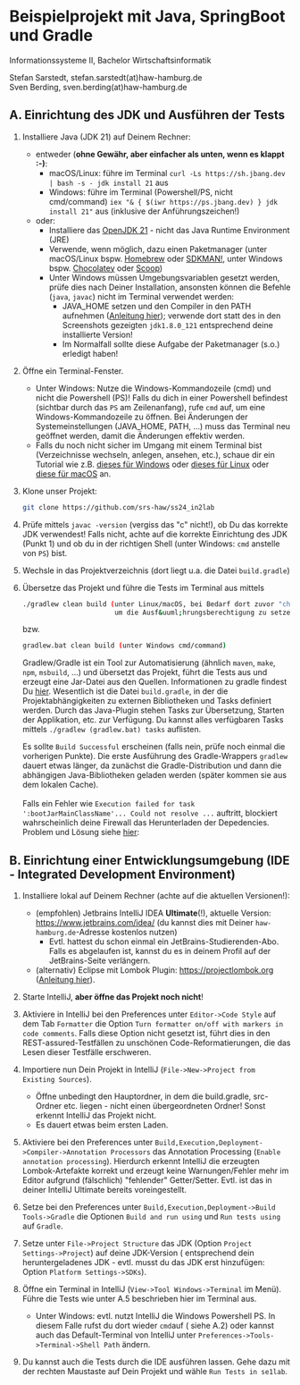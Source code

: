 # Beispielprojekt mit Java, SpringBoot und Gradle

Informationssysteme II, Bachelor Wirtschaftsinformatik

Stefan Sarstedt, stefan.sarstedt(at)haw-hamburg.de  
Sven Berding, sven.berding(at)haw-hamburg.de

## A. Einrichtung des JDK und Ausführen der Tests

1. Installiere Java (JDK 21) auf Deinem Rechner:
    - entweder (**ohne Gewähr, aber einfacher als unten, wenn es klappt :-)**:
        - macOS/Linux: führe im Terminal `curl -Ls https://sh.jbang.dev | bash -s - jdk install 21` aus
        - Windows: führe im Terminal (Powershell/PS, nicht cmd/command)
          `iex "& { $(iwr https://ps.jbang.dev) } jdk install 21"` aus (inklusive der Anführungszeichen!)
    - oder:
        - Installiere das [OpenJDK 21](https://jdk.java.net/21/) - nicht das Java Runtime Environment (JRE)
        - Verwende, wenn möglich, dazu einen Paketmanager (unter macOS/Linux bspw. [Homebrew](https://brew.sh)
          oder [SDKMAN!](https://sdkman.io), unter Windows bspw. [Chocolatey](https://community.chocolatey.org)
          oder [Scoop](https://scoop.sh))
        - Unter Windows müssen Umgebungsvariablen gesetzt werden, prüfe dies nach Deiner Installation, ansonsten können
          die Befehle (`java`, `javac`) nicht im Terminal verwendet werden:
            - JAVA_HOME setzen und den Compiler in den PATH
              aufnehmen ([Anleitung hier](https://tecadmin.net/set-java-home-on-windows/)); verwende dort statt des in
              den Screenshots gezeigten `jdk1.8.0_121` entsprechend deine installierte Version!
            - Im Normalfall sollte diese Aufgabe der Paketmanager (s.o.) erledigt haben!

2. Öffne ein Terminal-Fenster.
    - Unter Windows: Nutze die Windows-Kommandozeile (cmd) und nicht die Powershell (PS)! Falls du dich in einer
      Powershell befindest (sichtbar durch das `PS` am Zeilenanfang), rufe `cmd` auf, um eine Windows-Kommandozeile zu
      öffnen. Bei Änderungen der Systemeinstellungen (JAVA_HOME, PATH, ...) muss das Terminal neu geöffnet werden, damit
      die Änderungen effektiv werden.
    - Falls du noch nicht sicher im Umgang mit einem Terminal bist (Verzeichnisse wechseln, anlegen, ansehen, etc.),
      schaue dir ein Tutorial wie
      z.B. [dieses für Windows](https://www.makeuseof.com/tag/a-beginners-guide-to-the-windows-command-line/)
      oder [dieses für Linux](https://ubuntu.com/tutorials/command-line-for-beginners#1-overview)
      oder [diese für macOS](https://www.makeuseof.com/tag/mac-terminal-commands-cheat-sheet/) an.

3. Klone unser Projekt:
    ```bash
    git clone https://github.com/srs-haw/ss24_in2lab
    ```

4. Prüfe mittels `javac -version` (vergiss das "c" nicht!), ob Du das korrekte JDK verwendest! Falls nicht, achte auf
   die korrekte Einrichtung des JDK (Punkt 1) und ob du in der richtigen Shell (unter Windows: `cmd` anstelle von `PS`)
   bist.

5. Wechsle in das Projektverzeichnis (dort liegt u.a. die Datei `build.gradle`)

6. Übersetze das Projekt und führe die Tests im Terminal aus mittels
     ```bash
     ./gradlew clean build (unter Linux/macOS, bei Bedarf dort zuvor "chmod +x ./gradlew" ausf&uuml;hren, 
                            um die Ausf&uuml;hrungsberechtigung zu setzen)
     ```
   bzw.
     ```bash
     gradlew.bat clean build (unter Windows cmd/command)
     ```
   Gradlew/Gradle ist ein Tool zur Automatisierung (ähnlich `maven`, `make`, `npm`, `msbuild`, ...) und übersetzt das
   Projekt, führt die Tests aus und erzeugt eine Jar-Datei aus den Quellen. Informationen zu gradle findest
   Du [hier](https://gradle.org). Wesentlich ist die Datei `build.gradle`, in der die Projektabhängigkeiten zu externen
   Bibliotheken und Tasks definiert werden. Durch das Java-Plugin stehen Tasks zur Übersetzung, Starten der Applikation,
   etc. zur Verfügung. Du kannst alles verfügbaren Tasks mittels `./gradlew (gradlew.bat) tasks` auflisten.

   Es sollte `Build Successful` erscheinen (falls nein, prüfe noch einmal die vorherigen Punkte). Die erste Ausführung
   des Gradle-Wrappers `gradlew` dauert etwas länger, da zunächst die Gradle-Distribution und dann die abhängigen
   Java-Bibliotheken geladen werden (später kommen sie aus dem lokalen Cache).  
   <br />
   Falls ein Fehler wie `Execution failed for task ':bootJarMainClassName'... Could not resolve ...` auftritt, blockiert
   wahrscheinlich deine Firewall das Herunterladen der Depedencies. Problem und Lösung
   siehe [hier](https://stackoverflow.com/questions/25243342/gradle-build-is-failing-could-not-resolve-all-dependencies-for-configuration):

## B. Einrichtung einer Entwicklungsumgebung (IDE - Integrated Development Environment)

1. Installiere lokal auf Deinem Rechner (achte auf die aktuellen Versionen!):
    - (empfohlen) Jetbrains IntelliJ IDEA **Ultimate**(!), aktuelle Version: https://www.jetbrains.com/idea/ (du kannst
      dies mit Deiner `haw-hamburg.de`-Adresse kostenlos nutzen)
        - Evtl. hattest du schon einmal ein JetBrains-Studierenden-Abo. Falls es abgelaufen ist, kannst du es in deinem
          Profil auf der JetBrains-Seite verlängern.
    - (alternativ) Eclipse mit Lombok
      Plugin: https://projectlombok.org ([Anleitung hier](https://projectlombok.org/setup/intellij)).

2. Starte IntelliJ, **aber öffne das Projekt noch nicht**!

3. Aktiviere in IntelliJ bei den Preferences unter `Editor->Code Style` auf dem Tab `Formatter` die Option
   `Turn formatter on/off with markers in code comments`. Falls diese Option nicht gesetzt ist, führt dies in den
   REST-assured-Testfällen zu unschönen Code-Reformatierungen, die das Lesen dieser Testfälle erschweren.

4. Importiere nun Dein Projekt in IntelliJ (`File->New->Project from Existing Sources`).
    - Öffne unbedingt den Hauptordner, in dem die build.gradle, src-Ordner etc. liegen - nicht einen übergeordneten
      Ordner! Sonst erkennt IntelliJ das Projekt nicht.
    - Es dauert etwas beim ersten Laden.

5. Aktiviere bei den Preferences unter `Build,Execution,Deployment->Compiler->Annotation Processors` das Annotation
   Processing (`Enable annotation processing`). Hierdurch erkennt IntelliJ die erzeugten Lombok-Artefakte korrekt und
   erzeugt keine Warnungen/Fehler mehr im Editor aufgrund (fälschlich) "fehlender" Getter/Setter. Evtl. ist das in
   deiner IntelliJ Ultimate bereits voreingestellt.

6. Setze bei den Preferences unter `Build,Execution,Deployment->Build Tools->Gradle` die Optionen `Build and run using`
   und `Run tests using` auf `Gradle`.

7. Setze unter `File->Project Structure` das JDK (Option `Project Settings->Project`) auf deine JDK-Version (
   entsprechend dein heruntergeladenes JDK - evtl. musst du das JDK erst hinzufügen: Option `Platform Settings->SDKs`).

8. Öffne ein Terminal in IntelliJ (`View->Tool Windows->Terminal` im Menü). Führe die Tests wie unter A.5 beschrieben
   hier im Terminal aus.
    - Unter Windows: evtl. nutzt IntelliJ die Windows Powershell PS. In diesem Falle rufst du dort wieder `cmd`auf (
      siehe A.2) oder kannst auch das Default-Terminal von IntelliJ unter `Preferences->Tools->Terminal->Shell Path`
      ändern.

9. Du kannst auch die Tests durch die IDE ausführen lassen. Gehe dazu mit der rechten Maustaste auf Dein Projekt und
   wähle `Run Tests in se1lab`.
